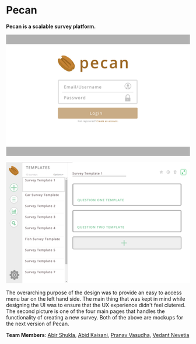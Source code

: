 # Pecan

**Pecan is a scalable survey platform.**

![Alt text](/mockups/login.png?raw=true "Login")

![Alt text](/mockups/add.png?raw=true "Add")

The overarching purpose of the design was to provide an easy to access menu bar on the left hand side. The main thing that was kept in mind while designing the UI was to ensure that the UX experience didn't feel clutered. The second picture is one of the four main pages that handles the functionality of creating a new survey. Both of the above are mockups for the next version of Pecan.

**Team Members**: [Abir Shukla](https://github.com/shoekla), [Abid Kaisani](https://github.com/akaisani), [Pranav Vasudha](https://github.com/InfernalVortex), [Vedant Nevetia](https://github.com/vnev)

